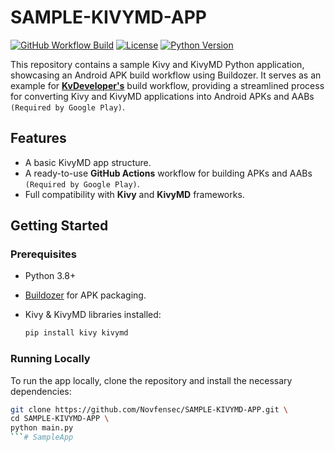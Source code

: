 # SAMPLE-KIVYMD-APP

[![GitHub Workflow Build](https://img.shields.io/github/actions/workflow/status/Novfensec/SAMPLE-KIVYMD-APP/buildozer_action.yml?label=Android%20Build&logo=android&style=for-the-badge)](https://github.com/Novfensec/SAMPLE-KIVYMD-APP/actions)
[![License](https://img.shields.io/github/license/Novfensec/SAMPLE-KIVYMD-APP?style=for-the-badge)](https://github.com/Novfensec/SAMPLE-KIVYMD-APP/blob/main/LICENSE)
[![Python Version](https://img.shields.io/badge/python-3.8+-blue.svg?style=for-the-badge)](https://www.python.org/)

This repository contains a sample Kivy and KivyMD Python application, showcasing an Android APK build workflow using Buildozer. It serves as an example for **[KvDeveloper's](https://github.com/Novfensec/KvDeveloper)** build workflow, providing a streamlined process for converting Kivy and KivyMD applications into Android APKs and AABs `(Required by Google Play)`.

## Features

- A basic KivyMD app structure.
- A ready-to-use **GitHub Actions** workflow for building APKs and AABs `(Required by Google Play)`.
- Full compatibility with **Kivy** and **KivyMD** frameworks.

## Getting Started

### Prerequisites

- Python 3.8+
- [Buildozer](https://github.com/kivy/buildozer) for APK packaging.
- Kivy & KivyMD libraries installed:

    ```bash
    pip install kivy kivymd
    ```

### Running Locally

To run the app locally, clone the repository and install the necessary dependencies:

```bash
git clone https://github.com/Novfensec/SAMPLE-KIVYMD-APP.git \
cd SAMPLE-KIVYMD-APP \
python main.py
```# SampleApp
